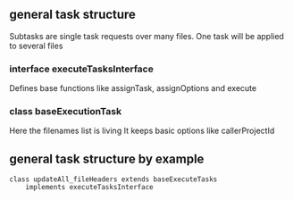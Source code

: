 


##  general task structure 

Subtasks are single task requests over many files. One task will be applied to several files


### interface executeTasksInterface

Defines base functions like assignTask, assignOptions and execute

### class baseExecutionTask

Here the filenames list is living
It keeps basic options like callerProjectId 



##  general task structure by example



````
class updateAll_fileHeaders extends baseExecuteTasks
    implements executeTasksInterface
````






